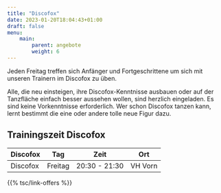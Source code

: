 ```yaml
---
title: "Discofox"
date: 2023-01-20T18:04:43+01:00
draft: false
menu:
    main:
        parent: angebote
        weight: 6
---
```


Jeden Freitag treffen sich Anfänger und Fortgeschrittene um sich mit unseren Trainern im Discofox zu üben.

Alle, die neu einsteigen, ihre Discofox-Kenntnisse ausbauen oder auf der Tanzfläche einfach besser aussehen wollen, sind herzlich eingeladen.
Es sind keine Vorkenntnisse erforderlich.
Wer schon Discofox tanzen kann, lernt bestimmt die eine oder andere tolle neue Figur dazu.

## Trainingszeit Discofox

|Discofox | Tag     | Zeit          | Ort       |
|---|---|---|---|
|Discofox | Freitag | 20:30 - 21:30 | VH Vorn   |

{{% tsc/link-offers %}}

